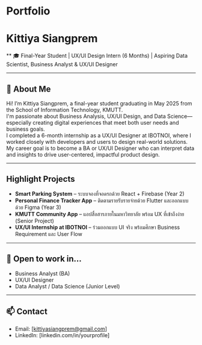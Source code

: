 # Portfolio

# Kittiya Siangprem

** 🎓 Final-Year Student | UX/UI Design Intern (6 Months) | Aspiring Data Scientist, Business Analyst & UX/UI Designer

---

## 📌 About Me 

Hi! I’m Kittiya Siangprem, a final-year student graduating in May 2025 from the School of Information Technology, KMUTT.  
I'm passionate about Business Analysis, UX/UI Design, and Data Science—especially creating digital experiences that meet both user needs and business goals.  
I completed a 6-month internship as a UX/UI Designer at IBOTNOI, where I worked closely with developers and users to design real-world solutions.  
My career goal is to become a BA or UX/UI Designer who can interpret data and insights to drive user-centered, impactful product design.

----

## Highlight Projects 

- **Smart Parking System** – ระบบจองที่จอดรถด้วย React + Firebase (Year 2)  
- **Personal Finance Tracker App** – ติดตามรายรับรายจ่ายด้วย Flutter และออกแบบด้วย Figma (Year 3)  
- **KMUTT Community App** – แอปสื่อสารภายในมหาวิทยาลัย พร้อม UX ที่เข้าถึงง่าย (Senior Project)  
- **UX/UI Internship at IBOTNOI** – ร่วมออกแบบ UI จริง พร้อมศึกษา Business Requirement และ User Flow  

---

## 💼 Open to work in...

- Business Analyst (BA)  
- UX/UI Designer  
- Data Analyst / Data Science (Junior Level)

---

## 📫 Contact

- Email: [kittiyasiangprem@gmail.com]  
- LinkedIn: [linkedin.com/in/yourprofile]  
